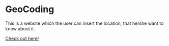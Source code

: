 # GeoCoding
This is a website which the user can insert the location, that he/she want to know about it.


<a href="https://geo-coding.vercel.app/">Check out here!</a>
